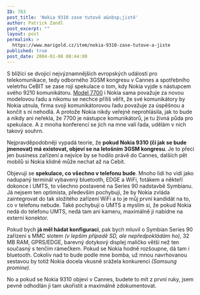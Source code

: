 ```yaml
---
ID: 783
post_title: 'Nokia 9310 zase tutově a&nbsp;jistě'
author: Patrick Zandl
post_excerpt: ""
layout: post
permalink: >
  https://www.marigold.cz/item/nokia-9310-zase-tutove-a-jiste
published: true
post_date: 2004-01-08 08:44:00
---
```

<P>S blížící se dvojicí nejvýznamnějších evropských událostí pro telekomunikace, tedy odborného 3GSM kongresu v Cannes a spotřebního veletrhu CeBIT se zase rojí spekulace o tom, kdy Nokia vyjde s nástupcem svého 9210 komunikátoru. <A href="http://www.nokia.com/nokia/0,,47550,00.html" target=_blank>Model 7700</A> i Nokia sama považuje za novou modelovou řadu a nikomu se nechce příliš věřit, že své komunikátory by Nokia utnula, firma svoji komunikátorovou řadu považuje za úspěšnou a končit s ní nehodlá. A protože Nokia nikdy veřejně neprohlásila, jak to bude a nikdy ani neřekla, že 7700 je nástupce komunikátorů, je tu živná půda pro spekulace. A z mnoha konferencí se jich na mne valí řada, udělám v nich takový souhrn. </P>
<P>Nejpravděpodobněji vypadá teorie, že <STRONG>pokud Nokia 9310 (či jak se bude jmenovat) má existovat, objeví se na letošním 3GSM kongresu</STRONG>. Je to přeci jen business zařízení a nejvíce by se hodilo právě do Cannes, dalších pět mobilů si Nokia klidně může nechat až na Cebit. </P>
<P>Objevují se <STRONG>spekulace, co všechno v telefonu bude</STRONG>. Mnoho lidí ho vidí jako nadupaný terminál vybavený bluetooth, EDGE a WiFi, fotákem a někteří dokonce i UMTS, to všechno postavené na Series 90 nadstavbě Symbianu. Já nejsem ten optimista, především pochybuji, že by Nokia zvláda zaintegrovat do tak složitého zařízení WiFi a to je můj první kandidát na to, co v telefonu nebude. Také pochybuji o UMTS a myslím si, že pokud Nokia nedá do telefonu UMTS, nedá tam ani kameru, maximálně ji nabídne na externí konektor. </P>
<P>Pokud bych <STRONG>já měl hádat konfiguraci</STRONG>, pak bych mluvil o Symbian Series 90 zařízení s MMC slotem <EM>(v lepším případě SD, ale nepředpokládám ho),</EM>&#160;32 MB RAM, GPRS/EDGE, barevný dotykový displej maličko větší než ten současný s tenčím rámečkem. Pokud se Nokia hodně rozšoupne, dá tam i bluetooth. Cokoliv nad to bude podle mne bomba, už mnou navrhovanou sestavou by totiž Nokia docela vkusně srážela konkurenci <EM>(Samsung promine).</EM></P>
<P>No a pokud se Nokia 9310 objeví v Cannes, budete to mít z první ruky, jsem pevně odhodlán ji tam ukořistit a maximálně zdokumentovat.</P>